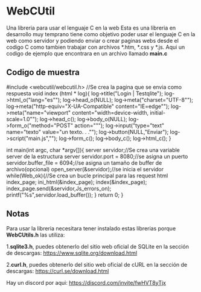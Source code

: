 # WebCUtil
Una libreria para usar el lenguaje C en la web
Esta es una libreria en desarrollo muy temprano tiene como objetivo poder usar el lenguaje C en la web como servidor y podiendo enviar o crear paginas webs desde el codigo C como tambien trabajar con archivos *.htm, *.css y *.js.
Aqui un codigo de ejemplo que encontrara en un archivo llamado **main.c**
## Codigo de muestra

#include <webcutil/webcutil.h>
//Se crea la pagina que se envia como respuesta
void index (html * log){
    log->title("Login | Testqlite");
    log->html_o("lang=\"es\"");
    log->head_o(NULL);
    log->meta("charset=\"UTF-8\"");
    log->meta("http-equiv=\"X-UA-Compatible\" content=\"IE=edge\"");
    log->meta("name=\"viewport\" content=\"width=device-width, initial-scale=1.0\"");
    log->head_c();
    log->body_o(NULL);
    log->form_o("method=\"POST\" action=\"\"");
    log->input("type=\"text\" name=\"texto\" value=\"un texto. . .\"");
    log->button(NULL,"Enviar");
    log->script("main.js","");
    log->form_c();
    log->body_c();
    log->html_c();
}

int main(int argc, char *argv[]){
	server servidor;//Se crea una variable server de la estructura server
	servidor.port = 8080;//se asigna un puerto
	servidor.buffer_file = 6094;//se asigna un tamaño de buffer de archivo(opcional)
	open_server(&servidor);//se inicia el servidor
	while(Web_ok){//Se crea un bucle principal para las request
		html index_page;
        ini_html(&index_page);
        index(&index_page);
    index_page.send(&servidor,Js_errors_on);
        printf("%s",servidor.load_buffer());
	}
	return 0;
}

## Notas
Para usar la libreria necesitara tener instalado estas librerias porque **WebCUtils.h** las utiliza:

1.**sqlite3.h**, puedes obtenerlo del sitio web oficial de SQLite en la sección de descargas: https://www.sqlite.org/download.html

2.**curl.h**, puedes obtenerlo del sitio web oficial de cURL en la sección de descargas: https://curl.se/download.html

Hay un discord por aqui: https://discord.com/invite/fwHVT8yTjx
